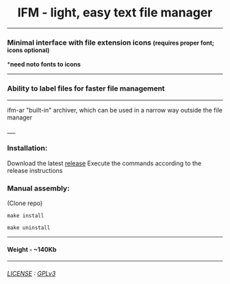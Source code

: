 



<div align="center">
<H1>IFM - light, easy text file manager</H1>
</div>

____


<h3>
  Minimal interface with file extension icons  
  <small>(requires proper font; icons optional)</small>
</h3>


***need noto fonts to icons**
___

<p>
  <H3> Ability to label files for faster file management </H3>
</p>

___

<p>

ifm-ar "built-in" archiver, which can be used in a narrow way outside the file manager

</p>
___


### Installation:

Download the latest [release](https://github.com/yinmus/ifm/releases/)
Execute the commands according to the release instructions




### Manual assembly:

(Clone repo)

```
make install
```
```
make uninstall
```
____


#### Weight - ~140Kb
___




###### [LICENSE](LICENSE) : [GPLv3](https://www.gnu.org/licenses/gpl-3.0.ru.html)
